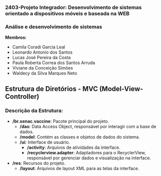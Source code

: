 ### 2403-Projeto Integrador: Desenvolvimento de sistemas orientado a dispositivos móveis e baseada na WEB 
### Análise e desenvolvimento de sistemas

**Membros:**
- Camila Coradi Garcia Leal
- Leonardo Antonio dos Santos
- Lucas José Pereira da Costa
- Paula Roberta Correa dos Santos Arruda
- Viviane da Conceição Simões
- Waldecy da Silva Marques Neto

## Estrutura de Diretórios - MVC (Model-View-Controller)


### Descrição da Estrutura:

- **/br.senac.vaccine**: Pacote principal do projeto.
  - **/dao**: Data Access Object, responsável por interagir com a base de dados.
  - **/model**: Contém as classes e objetos de dados do sistema.
  - **/ui**: Interface de usuário.
    - **/activity**: Arquivos de atividades da interface.
    - **/recyclerview.adapter**: Adaptadores para o RecyclerView, responsável por gerenciar dados e visualização na interface.
- **/res**: Recursos do projeto.
  - **/layout**: Arquivos de layout XML para as telas da interface.
